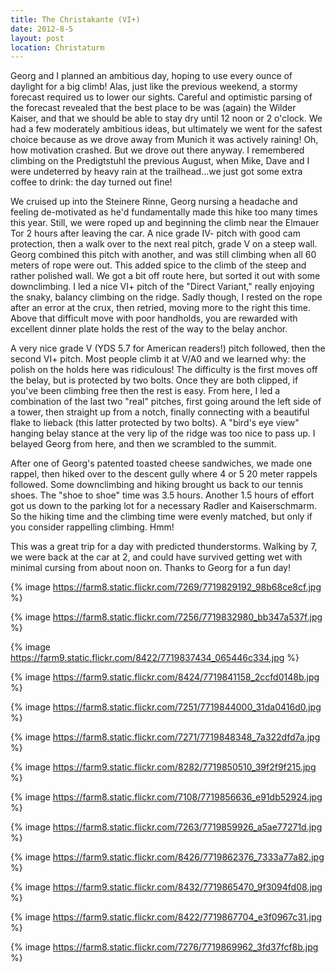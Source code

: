 ```yaml
---
title: The Christakante (VI+)
date: 2012-8-5
layout: post
location: Christaturm
---
```


Georg and I planned an ambitious day, hoping to use every ounce of daylight
for a big climb! Alas, just like the previous weekend, a stormy forecast
required us to lower our sights. Careful and optimistic parsing of the
forecast revealed that the best place to be was (again) the Wilder Kaiser,
and that we should be able to stay dry until 12 noon or 2 o'clock. We had
a few moderately ambitious ideas, but ultimately we went for the safest
choice because as we drove away from Munich it was actively raining! Oh,
how motivation crashed. But we drove out there anyway. I remembered climbing
on the Predigtstuhl the previous August, when Mike, Dave and I were undeterred
by heavy rain at the trailhead...we just got some extra coffee to drink:
the day turned out fine!
  
  
We cruised up into the Steinere Rinne, Georg nursing a headache and feeling
de-motivated as he'd fundamentally made this hike too many times this year.
Still, we were roped up and beginning the climb near the Elmauer Tor 2
hours after leaving the car. A nice grade IV- pitch with good cam protection,
then a walk over to the next real pitch, grade V on a steep wall. Georg
combined this pitch with another, and was still climbing when all 60 meters
of rope were out. This added spice to the climb of the steep and rather
polished wall. We got a bit off route here, but sorted it out with some
downclimbing. I led a nice VI+ pitch of the "Direct Variant," really enjoying
the snaky, balancy climbing on the ridge. Sadly though, I rested on the
rope after an error at the crux, then retried, moving more to the right
this time. Above that difficult move with poor handholds, you are rewarded
with excellent dinner plate holds the rest of the way to the belay anchor.
  
  
A very nice grade V (YDS 5.7 for American readers!) pitch followed, then
the second VI+ pitch. Most people climb it at V/A0 and we learned why:
the polish on the holds here was ridiculous! The difficulty is the first
moves off the belay, but is protected by two bolts. Once they are both
clipped, if you've been climbing free then the rest is easy. From here,
I led a combination of the last two "real" pitches, first going around
the left side of a tower, then straight up from a notch, finally connecting
with a beautiful flake to lieback (this latter protected by two bolts).
A "bird's eye view" hanging belay stance at the very lip of the ridge was
too nice to pass up. I belayed Georg from here, and then we scrambled to
the summit.
  
  
After one of Georg's patented toasted cheese sandwiches, we made one rappel,
then hiked over to the descent gully where 4 or 5 20 meter rappels followed.
Some downclimbing and hiking brought us back to our tennis shoes. The "shoe
to shoe" time was 3.5 hours. Another 1.5 hours of effort got us down to
the parking lot for a necessary Radler and Kaiserschmarm. So the hiking
time and the climbing time were evenly matched, but only if you consider
rappelling climbing. Hmm!
  
  
This was a great trip for a day with predicted thunderstorms. Walking
by 7, we were back at the car at 2, and could have survived getting wet
with minimal cursing from about noon on. Thanks to Georg for a fun day!
  
  
{% image https://farm8.static.flickr.com/7269/7719829192_98b68ce8cf.jpg %}
  
{% image https://farm8.static.flickr.com/7256/7719832980_bb347a537f.jpg %}
  
{% image https://farm9.static.flickr.com/8422/7719837434_065446c334.jpg %}
  
{% image https://farm9.static.flickr.com/8424/7719841158_2ccfd0148b.jpg %}
  
{% image https://farm8.static.flickr.com/7251/7719844000_31da0416d0.jpg %}
  
{% image https://farm8.static.flickr.com/7271/7719848348_7a322dfd7a.jpg %}
  
{% image https://farm9.static.flickr.com/8282/7719850510_39f2f9f215.jpg %}
  
{% image https://farm8.static.flickr.com/7108/7719856636_e91db52924.jpg %}
  
{% image https://farm8.static.flickr.com/7263/7719859926_a5ae77271d.jpg %}
  
{% image https://farm9.static.flickr.com/8426/7719862376_7333a77a82.jpg %}
  
{% image https://farm9.static.flickr.com/8432/7719865470_9f3094fd08.jpg %}
  
{% image https://farm9.static.flickr.com/8422/7719867704_e3f0967c31.jpg %}
  
{% image https://farm8.static.flickr.com/7276/7719869962_3fd37fcf8b.jpg %}


